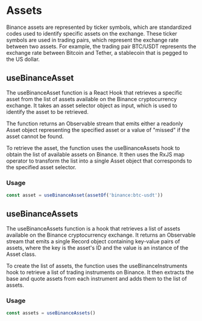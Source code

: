 # Assets

Binance assets are represented by ticker symbols, which are standardized codes used to identify specific assets on the exchange. These ticker symbols are used in trading pairs, which represent the exchange rate between two assets. For example, the trading pair BTC/USDT represents the exchange rate between Bitcoin and Tether, a stablecoin that is pegged to the US dollar.

## useBinanceAsset

The useBinanceAsset function is a React Hook that retrieves a specific asset from the
list of assets available on the Binance cryptocurrency exchange. It takes an asset selector
object as input, which is used to identify the asset to be retrieved.

The function returns an Observable stream that emits either a readonly Asset object
representing the specified asset or a value of "missed" if the asset cannot be found.

To retrieve the asset, the function uses the useBinanceAssets hook to obtain the list
of available assets on Binance. It then uses the RxJS map operator to transform the
list into a single Asset object that corresponds to the specified asset selector.

### Usage

```typescript
const asset = useBinanceAsset(assetOf('binance:btc-usdt'))
```


## useBinanceAssets

The useBinanceAssets function is a hook that retrieves a list of assets available on
the Binance cryptocurrency exchange. It returns an Observable stream that emits a single
Record object containing key-value pairs of assets, where the key is the asset's ID and
the value is an instance of the Asset class.

To create the list of assets, the function uses the useBinanceInstruments hook to retrieve
a list of trading instruments on Binance. It then extracts the base and quote assets from
each instrument and adds them to the list of assets.

### Usage

```typescript
const assets = useBinanceAssets()
```

